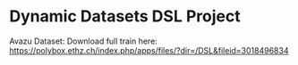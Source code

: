 # Dynamic Datasets DSL Project

Avazu Dataset:
  Download full train here: https://polybox.ethz.ch/index.php/apps/files/?dir=/DSL&fileid=3018496834
